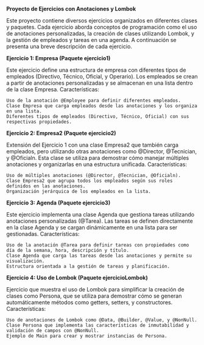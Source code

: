 **Proyecto de Ejercicios con Anotaciones y Lombok**

Este proyecto contiene diversos ejercicios organizados en diferentes clases y paquetes. Cada ejercicio aborda conceptos de programación como el uso de anotaciones personalizadas, la creación de clases utilizando Lombok, y la gestión de empleados y tareas en una agenda. A continuación se presenta una breve descripción de cada ejercicio.

**Ejercicio 1: Empresa (Paquete ejercicio1)**

Este ejercicio define una estructura de empresa con diferentes tipos de empleados (Directivo, Técnico, Oficial, y Operario). Los empleados se crean a partir de anotaciones personalizadas y se almacenan en una lista dentro de la clase Empresa.
Características:

    Uso de la anotación @Employee para definir diferentes empleados.
    Clase Empresa que carga empleados desde las anotaciones y los organiza en una lista.
    Diferentes tipos de empleados (Directivo, Técnico, Oficial) con sus respectivas propiedades.

**Ejercicio 2: Empresa2 (Paquete ejercicio2)**

Extensión del Ejercicio 1 con una clase Empresa2 que también carga empleados, pero utilizando otras anotaciones como @Director, @Tecnician, y @Oficialn. Esta clase se utiliza para demostrar cómo manejar múltiples anotaciones y organizarlas en una estructura unificada.
Características:

    Uso de múltiples anotaciones (@Director, @Tecnician, @Oficialn).
    Clase Empresa2 que agrupa todos los empleados según sus roles definidos en las anotaciones.
    Organización jerárquica de los empleados en la lista.

**Ejercicio 3: Agenda (Paquete ejercicio3)**

Este ejercicio implementa una clase Agenda que gestiona tareas utilizando anotaciones personalizadas (@Tarea). Las tareas se definen directamente en la clase Agenda y se cargan dinámicamente en una lista para ser gestionadas.
Características:

    Uso de la anotación @Tarea para definir tareas con propiedades como día de la semana, hora, descripción y título.
    Clase Agenda que carga las tareas desde las anotaciones y permite su visualización.
    Estructura orientada a la gestión de tareas y planificación.

**Ejercicio 4: Uso de Lombok (Paquete ejercicioLombok)**

Ejercicio que muestra el uso de Lombok para simplificar la creación de clases como Persona, que se utiliza para demostrar cómo se generan automáticamente métodos como getters, setters, y constructores.
Características:

    Uso de anotaciones de Lombok como @Data, @Builder, @Value, y @NonNull.
    Clase Persona que implementa las características de inmutabilidad y validación de campos con @NonNull.
    Ejemplo de Main para crear y mostrar instancias de Persona.
